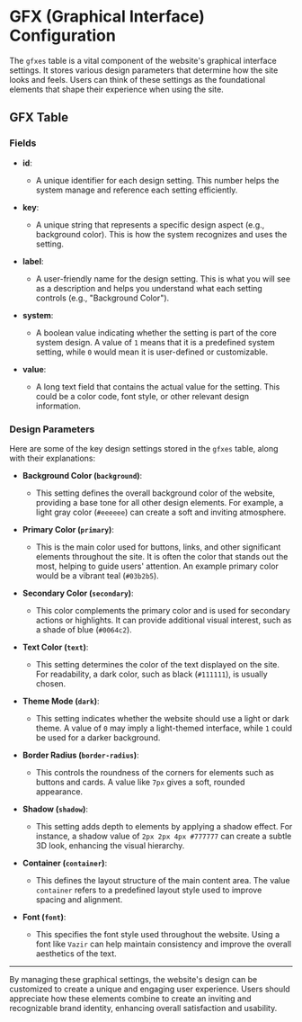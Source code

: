 # GFX (Graphical Interface) Configuration

The `gfxes` table is a vital component of the website's graphical interface settings. It stores various design parameters that determine how the site looks and feels. Users can think of these settings as the foundational elements that shape their experience when using the site.

## GFX Table

### Fields

- **id**:
    - A unique identifier for each design setting. This number helps the system manage and reference each setting efficiently.

- **key**:
    - A unique string that represents a specific design aspect (e.g., background color). This is how the system recognizes and uses the setting.

- **label**:
    - A user-friendly name for the design setting. This is what you will see as a description and helps you understand what each setting controls (e.g., "Background Color").

- **system**:
    - A boolean value indicating whether the setting is part of the core system design. A value of `1` means that it is a predefined system setting, while `0` would mean it is user-defined or customizable.

- **value**:
    - A long text field that contains the actual value for the setting. This could be a color code, font style, or other relevant design information.

### Design Parameters

Here are some of the key design settings stored in the `gfxes` table, along with their explanations:

- **Background Color (`background`)**:
    - This setting defines the overall background color of the website, providing a base tone for all other design elements. For example, a light gray color (`#eeeeee`) can create a soft and inviting atmosphere.

- **Primary Color (`primary`)**:
    - This is the main color used for buttons, links, and other significant elements throughout the site. It is often the color that stands out the most, helping to guide users' attention. An example primary color would be a vibrant teal (`#03b2b5`).

- **Secondary Color (`secondary`)**:
    - This color complements the primary color and is used for secondary actions or highlights. It can provide additional visual interest, such as a shade of blue (`#0064c2`).

- **Text Color (`text`)**:
    - This setting determines the color of the text displayed on the site. For readability, a dark color, such as black (`#111111`), is usually chosen.

- **Theme Mode (`dark`)**:
    - This setting indicates whether the website should use a light or dark theme. A value of `0` may imply a light-themed interface, while `1` could be used for a darker background.

- **Border Radius (`border-radius`)**:
    - This controls the roundness of the corners for elements such as buttons and cards. A value like `7px` gives a soft, rounded appearance.

- **Shadow (`shadow`)**:
    - This setting adds depth to elements by applying a shadow effect. For instance, a shadow value of `2px 2px 4px #777777` can create a subtle 3D look, enhancing the visual hierarchy.

- **Container (`container`)**:
    - This defines the layout structure of the main content area. The value `container` refers to a predefined layout style used to improve spacing and alignment.

- **Font (`font`)**:
    - This specifies the font style used throughout the website. Using a font like `Vazir` can help maintain consistency and improve the overall aesthetics of the text.

---

By managing these graphical settings, the website's design can be customized to create a unique and engaging user experience. Users should appreciate how these elements combine to create an inviting and recognizable brand identity, enhancing overall satisfaction and usability.